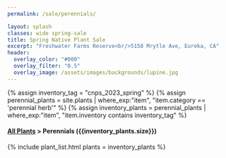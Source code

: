 ```yaml
---
permalink: /sale/perennials/

layout: splash
classes: wide spring-sale
title: Spring Native Plant Sale 
excerpt: "Freshwater Farms Reserve<br/>5158 Mrytle Ave, Eureka, CA"
header:
  overlay_color: "#000"
  overlay_filter: "0.5"
  overlay_image: /assets/images/backgrounds/lupine.jpg
---
```


<!-- Jekyll 3.9 doesnt support and/or in where_exp so we have to do this the messy way -->

{% assign inventory_tag = "cnps_2023_spring" %}
{% assign perennial_plants = site.plants | where_exp:"item",
    "item.category == 'perennial herb'" %}
{% assign inventory_plants = perennial_plants | where_exp:"item",
    "item.inventory contains inventory_tag" %}

<div class="hours">
    <h4><a href="/sale/all/">All Plants</a> >  Perennials ({{inventory_plants.size}})</h4>
</div>

{% include plant_list.html 
    plants = inventory_plants
%}
